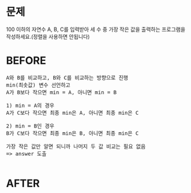 # 문제

100 이하의 자연수 A, B, C를 입력받아 세 수 중 가장 작은 값을 출력하는 프로그램을 작성하세요.(정렬을 사용하면 안됩니다)

# BEFORE

<pre>
A와 B를 비교하고, B와 C를 비교하는 방향으로 진행
min(최솟값) 변수 선언하고 
A가 B보다 작으면 min = A, 아니면 min = B

1) min = A의 경우
A가 C보다 작으면 최종 min은 A, 아니면 최종 min은 C

2) min = B인 경우
B가 C보다 작으면 최종 min은 B, 아니면 최종 min은 C 

가장 작은 값만 알면 되니까 나머지 두 값 비교는 필요 없음
=> answer 도출

</pre>

# AFTER
